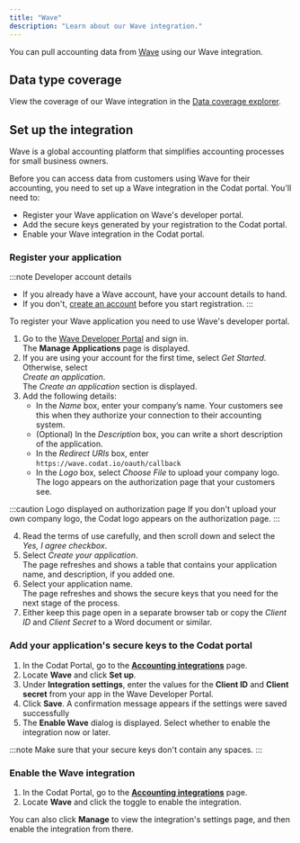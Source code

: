 ```yaml
---
title: "Wave"
description: "Learn about our Wave integration."
---
```


You can pull accounting data from <a className="external" href="https://www.waveapps.com/" target="_blank">Wave</a> using our Wave integration.

## Data type coverage

View the coverage of our Wave integration in the <a className="external" href="https://knowledge.codat.io/supported-features/accounting?view=tab-by-integration&integrationKey=pbtz" target="_blank">Data coverage explorer</a>.

## Set up the integration

Wave is a global accounting platform that simplifies accounting processes for small business owners.

Before you can access data from customers using Wave for their accounting, you need to set up a Wave integration in the Codat portal. You'll need to:

- Register your Wave application on Wave's developer portal.
- Add the secure keys generated by your registration to the Codat portal.
- Enable your Wave integration in the Codat portal.

### Register your application

:::note Developer account details

- If you already have a Wave account, have your account details to hand.
- If you don't, <a href="https://my.waveapps.com/register/" target="_blank">create an account</a> before you start registration.
:::

To register your Wave application you need to use Wave's developer portal.

1. Go to the <a href="https://developer.waveapps.com/hc/en-us/articles/360019762711" target="_blank">Wave Developer Portal</a> and sign in.  
   The **Manage Applications** page is displayed.
2. If you are using your account for the first time, select _Get Started_. Otherwise, select  
   _Create an application_.  
   The _Create an application_ section is displayed.
3. Add the following details:
   - In the _Name_ box, enter your company’s name. Your customers see this when they authorize your connection to their accounting system.
   - (Optional) In the _Description_ box, you can write a short description of the application.
   - In the _Redirect URIs_ box, enter `https://wave.codat.io/oauth/callback`
   - In the _Logo_ box, select _Choose File_ to upload your company logo. The logo appears on the authorization page that your customers see.

:::caution Logo displayed on authorization page
If you don't upload your own company logo, the Codat logo appears on the authorization page.
:::

4. Read the terms of use carefully, and then scroll down and select the _Yes, I agree checkbox_.
5. Select _Create your application_.  
   The page refreshes and shows a table that contains your application name, and description, if you added one.
6. Select your application name.  
   The page refreshes and shows the secure keys that you need for the next stage of the process.
7. Either keep this page open in a separate browser tab or copy the _Client ID_ and _Client Secret_ to a Word document or similar.

### Add your application's secure keys to the Codat portal

1. In the Codat Portal, go to the <a className="external" href="https://app.codat.io/settings/integrations/accounting" target="_blank">**Accounting integrations**</a> page.
1. Locate **Wave** and click **Set up**.
1. Under **Integration settings**, enter the values for the **Client ID** and **Client secret** from your app in the Wave Developer Portal.
1. Click **Save**. A confirmation message appears if the settings were saved successfully
1. The **Enable Wave** dialog is displayed. Select whether to enable the integration now or later.

:::note
Make sure that your secure keys don't contain any spaces.
:::

### Enable the Wave integration

1. In the Codat Portal, go to the <a className="external" href="https://app.codat.io/settings/integrations/accounting" target="blank">**Accounting integrations**</a> page.
2. Locate **Wave** and click the toggle to enable the integration.

You can also click **Manage** to view the integration's settings page, and then enable the integration from there.
